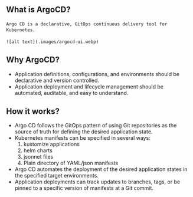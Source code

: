 ## What is ArgoCD?

    Argo CD is a declarative, GitOps continuous delivery tool for Kubernetes.

    ![alt text](.images/argocd-ui.webp)

## Why ArgoCD?

* Application definitions, configurations, and environments should be declarative and version controlled. 
* Application deployment and lifecycle management should be automated, auditable, and easy to understand.

## How it works?

* Argo CD follows the GitOps pattern of using Git repositories as the source of truth for defining the desired application state. 
* Kubernetes manifests can be specified in several ways:
    1. kustomize applications
    2. helm charts
    3. jsonnet files
    4. Plain directory of YAML/json manifests
* Argo CD automates the deployment of the desired application states in the specified target environments.
* Application deployments can track updates to branches, tags, or be pinned to a specific version of manifests at a Git commit.
 